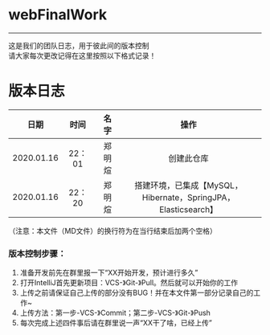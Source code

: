 # webFinalWork  
---
这是我们的团队日志，用于彼此间的版本控制  
请大家每次更改记得在这里按照以下格式记录！  
# 版本日志
日期|时间|名字|操作  
---|:--:|---:|:--:  
2020.01.16|22：01|郑明煊|创建此仓库  
2020.01.16|22：20|郑明煊|搭建环境，已集成【MySQL，Hibernate，SpringJPA，Elasticsearch】  

  
（注意：本文件（MD文件）的换行符为在当行结束后加两个空格）  
### 版本控制步骤：  
1. 准备开发前先在群里报一下“XX开始开发，预计进行多久”  
2. 打开IntelliJ首先更新项目：VCS-》Git-》Pull。然后就可以开始你的工作  
3. 上传之前请保证自己上传的部分没有BUG！并在本文件第一部分记录自己的工作~  
4. 上传方法：第一步-VCS-》Commit；第二步-VCS-》Git-》Push  
5. 每次完成上述四件事后请在群里说一声“XX干了啥，已经上传”
